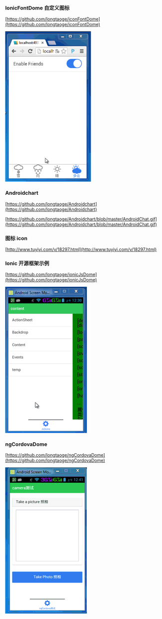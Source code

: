 
### IonicFontDome 自定义图标 ###

[https://github.com/longtaoge/iconFontDome](https://github.com/longtaoge/iconFontDome)

![](https://github.com/longtaoge/iconFontDome/raw/master/thsfont/fonticon.gif)

### Androidchart ###
[https://github.com/longtaoge/Androidchart](https://github.com/longtaoge/Androidchart)

[https://github.com/longtaoge/Androidchart/blob/master/AndroidChat.gif](https://github.com/longtaoge/Androidchart/blob/master/AndroidChat.gif)

### 图标 icon  ###
[http://www.tuyiyi.com/v/18297.html](http://www.tuyiyi.com/v/18297.html)


### Ionic 开源框架示例 ###
[https://github.com/longtaoge/ionicJsDome](https://github.com/longtaoge/ionicJsDome)

![](https://github.com/longtaoge/ionicJsDome/raw/master/ionicJsDome.gif)

### ngCordovaDome ###
[https://github.com/longtaoge/ngCordovaDome](https://github.com/longtaoge/ngCordovaDome)

![](https://github.com/longtaoge/ngCordovaDome/blob/master/ngcordova.gif)

